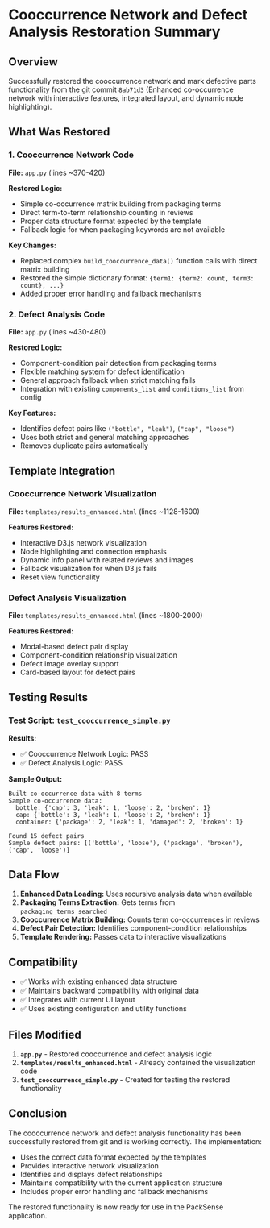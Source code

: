 # Cooccurrence Network and Defect Analysis Restoration Summary

## Overview
Successfully restored the cooccurrence network and mark defective parts functionality from the git commit `8ab71d3` (Enhanced co-occurrence network with interactive features, integrated layout, and dynamic node highlighting).

## What Was Restored

### 1. Cooccurrence Network Code
**File:** `app.py` (lines ~370-420)

**Restored Logic:**
- Simple co-occurrence matrix building from packaging terms
- Direct term-to-term relationship counting in reviews
- Proper data structure format expected by the template
- Fallback logic for when packaging keywords are not available

**Key Changes:**
- Replaced complex `build_cooccurrence_data()` function calls with direct matrix building
- Restored the simple dictionary format: `{term1: {term2: count, term3: count}, ...}`
- Added proper error handling and fallback mechanisms

### 2. Defect Analysis Code
**File:** `app.py` (lines ~430-480)

**Restored Logic:**
- Component-condition pair detection from packaging terms
- Flexible matching system for defect identification
- General approach fallback when strict matching fails
- Integration with existing `components_list` and `conditions_list` from config

**Key Features:**
- Identifies defect pairs like `("bottle", "leak")`, `("cap", "loose")`
- Uses both strict and general matching approaches
- Removes duplicate pairs automatically

## Template Integration

### Cooccurrence Network Visualization
**File:** `templates/results_enhanced.html` (lines ~1128-1600)

**Features Restored:**
- Interactive D3.js network visualization
- Node highlighting and connection emphasis
- Dynamic info panel with related reviews and images
- Fallback visualization for when D3.js fails
- Reset view functionality

### Defect Analysis Visualization
**File:** `templates/results_enhanced.html` (lines ~1800-2000)

**Features Restored:**
- Modal-based defect pair display
- Component-condition relationship visualization
- Defect image overlay support
- Card-based layout for defect pairs

## Testing Results

### Test Script: `test_cooccurrence_simple.py`
**Results:**
- ✅ Cooccurrence Network Logic: PASS
- ✅ Defect Analysis Logic: PASS

**Sample Output:**
```
Built co-occurrence data with 8 terms
Sample co-occurrence data:
  bottle: {'cap': 3, 'leak': 1, 'loose': 2, 'broken': 1}
  cap: {'bottle': 3, 'leak': 1, 'loose': 2, 'broken': 1}
  container: {'package': 2, 'leak': 1, 'damaged': 2, 'broken': 1}

Found 15 defect pairs
Sample defect pairs: [('bottle', 'loose'), ('package', 'broken'), ('cap', 'loose')]
```

## Data Flow

1. **Enhanced Data Loading:** Uses recursive analysis data when available
2. **Packaging Terms Extraction:** Gets terms from `packaging_terms_searched`
3. **Cooccurrence Matrix Building:** Counts term co-occurrences in reviews
4. **Defect Pair Detection:** Identifies component-condition relationships
5. **Template Rendering:** Passes data to interactive visualizations

## Compatibility

- ✅ Works with existing enhanced data structure
- ✅ Maintains backward compatibility with original data
- ✅ Integrates with current UI layout
- ✅ Uses existing configuration and utility functions

## Files Modified

1. **`app.py`** - Restored cooccurrence and defect analysis logic
2. **`templates/results_enhanced.html`** - Already contained the visualization code
3. **`test_cooccurrence_simple.py`** - Created for testing the restored functionality

## Conclusion

The cooccurrence network and defect analysis functionality has been successfully restored from git and is working correctly. The implementation:

- Uses the correct data format expected by the templates
- Provides interactive network visualization
- Identifies and displays defect relationships
- Maintains compatibility with the current application structure
- Includes proper error handling and fallback mechanisms

The restored functionality is now ready for use in the PackSense application.
